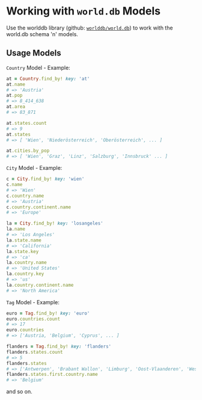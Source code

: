 # Working with `world.db` Models

Use the worlddb library (github: [`worlddb/world.db`](https://github.com/worlddb/world.db)) 
to work with the world.db schema 'n' models.


## Usage Models

`Country` Model - Example:

``` ruby
at = Country.find_by! key: 'at'
at.name
# => 'Austria'
at.pop
# => 8_414_638
at.area
# => 83_871

at.states.count
# => 9
at.states
# => [ 'Wien', 'Niederösterreich', 'Oberösterreich', ... ]

at.cities.by_pop
# => [ 'Wien', 'Graz', 'Linz', 'Salzburg', 'Innsbruck' ... ]
```

`City` Model - Example:

``` ruby
c = City.find_by! key: 'wien'
c.name
# => 'Wien'
c.country.name
# => 'Austria'
c.country.continent.name
# => 'Europe'

la = City.find_by! key: 'losangeles'
la.name
# => 'Los Angeles'
la.state.name
# => 'California'
la.state.key
# => 'ca'
la.country.name
# => 'United States'
la.country.key
# => 'us'
la.country.continent.name
# => 'North America'
```

`Tag` Model - Example:

``` ruby
euro = Tag.find_by! key: 'euro'
euro.countries.count
# => 17
euro.countries
# => ['Austria, 'Belgium', 'Cyprus', ... ]

flanders = Tag.find_by! key: 'flanders'
flanders.states.count
# => 5
flanders.states
# => ['Antwerpen', 'Brabant Wallon', 'Limburg', 'Oost-Vlaanderen', 'West-Vlaanderen']
flanders.states.first.country.name
# => 'Belgium'
```

and so on.
